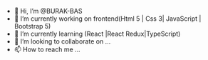 - 👋 Hi, I’m @BURAK-BAS
- 👀  I’m currently working on frontend(Html 5 | Css 3| JavaScript | Bootstrap 5)  
- 🌱 I’m currently learning (React |React Redux|TypeScript)
- 💞️ I’m looking to collaborate on ...
- 📫 How to reach me ...

<!---
BURAK-BAS/BURAK-BAS is a ✨ special ✨ repository because its `README.md` (this file) appears on your GitHub profile.
You can click the Preview link to take a look at your changes.
--->
